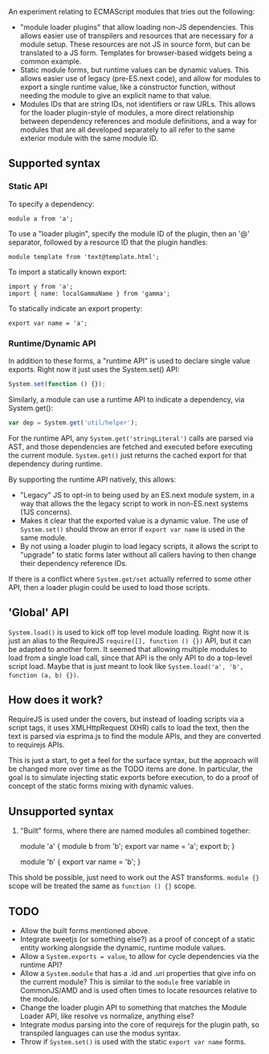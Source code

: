An experiment relating to ECMAScript modules that tries out the following:

* "module loader plugins" that allow loading non-JS dependencies. This allows
easier use of transpilers and resources that are necessary for a module setup.
These resources are not JS in source form, but can be translated to a JS form.
Templates for browser-based widgets being a common example.
* Static module forms, but runtime values can be dynamic values. This allows
easier use of legacy (pre-ES.next code), and allow for modules to export a
single runtime value, like a constructor function, without needing the module to
give an explicit name to that value.
* Modules IDs that are string IDs, not identifiers or raw URLs. This allows for
the loader plugin-style of modules, a more direct relationship between
dependency references and module definitions, and a way for modules that are
all developed separately to all refer to the same exterior module with the
same module ID.

## Supported syntax

### Static API

To specify a dependency:

    module a from 'a';

To use a "loader plugin", specify the module ID of the plugin, then an '@'
separator, followed by a resource ID that the plugin handles:

    module template from 'text@template.html';

To import a statically known export:

    import y from 'a';
    import { name: localGammaName } from 'gamma';

To statically indicate an export property:

    export var name = 'a';

### Runtime/Dynamic API

In addition to these forms, a "runtime API" is used to declare single value
exports. Right now it just uses the System.set() API:

```javascript
System.set(function () {});
```

Similarly, a module can use a runtime API to indicate a dependency, via
System.get():

```javascript
var dep = System.get('util/helper');
```

For the runtime API, any `System.get('stringLiteral')` calls are parsed via
AST, and those dependencies are fetched and executed before executing the
current module. `System.get()` just returns the cached export for that
dependency during runtime.

By supporting the runtime API natively, this allows:

* "Legacy" JS to opt-in to being used by an ES.next module system, in a way that
allows the the legacy script to work in non-ES.next systems (1JS concerns).
* Makes it clear that the exported value is a dynamic value. The use of
`System.set()` should throw an error if `export var name` is used in the same
module.
* By not using a loader plugin to load legacy scripts, it allows the script to
"upgrade" to static forms later without all callers having to then change their
dependency reference IDs.

If there is a conflict where `System.get/set` actually referred to some other API,
then a loader plugin could be used to load those scripts.

## 'Global' API

`System.load()` is used to kick off top level module loading. Right now it is
just an alias to the RequireJS `require([], function () {})` API, but it can be
adapted to another form. It seemed that allowing multiple modules to load from
a single load call, since that API is the only API to do a top-level script
load. Maybe that is just meant to look like
`System.load('a', 'b', function (a, b) {})`.

## How does it work?

RequireJS is used under the covers, but instead of loading scripts via a script
tags, it uses XMLHttpRequest (XHR) calls to load the text, then the text is
parsed via esprima.js to find the module APIs, and they are converted to
requirejs APIs.

This is just a start, to get a feel for the surface syntax, but the approach
will be changed more over time as the TODO items are done. In particular, the
goal is to simulate injecting static exports before execution, to do a proof
of concept of the static forms mixing with dynamic values.

## Unsupported syntax

1) "Built" forms, where there are named modules all combined together:

    module 'a' {
        module b from 'b';
        export var name = 'a';
        export b;
    }

    module 'b' {
        export var name = 'b';
    }

This shold be possible, just need to work out the AST transforms. `module {}`
scope will be treated the same as `function () {}` scope.

## TODO

* Allow the built forms mentioned above.
* Integrate sweetjs (or something else?) as a proof of concept of a static
entity working alongside the dynamic, runtime module values.
* Allow a `System.exports = value`, to allow for cycle dependencies via the
runtime API?
* Allow a `System.module` that has a .id and .uri properties that give info on
the current module? This is similar to the `module` free variable in CommonJS/AMD
and is used often times to locate resources relative to the module.
* Change the loader plugin API to something that matches the Module Loader API,
like resolve vs normalize, anything else?
* Integrate modus parsing into the core of requirejs for the plugin path,
so transpiled languages can use the modus syntax.
* Throw if `System.set()` is used with the static `export var name` forms.
